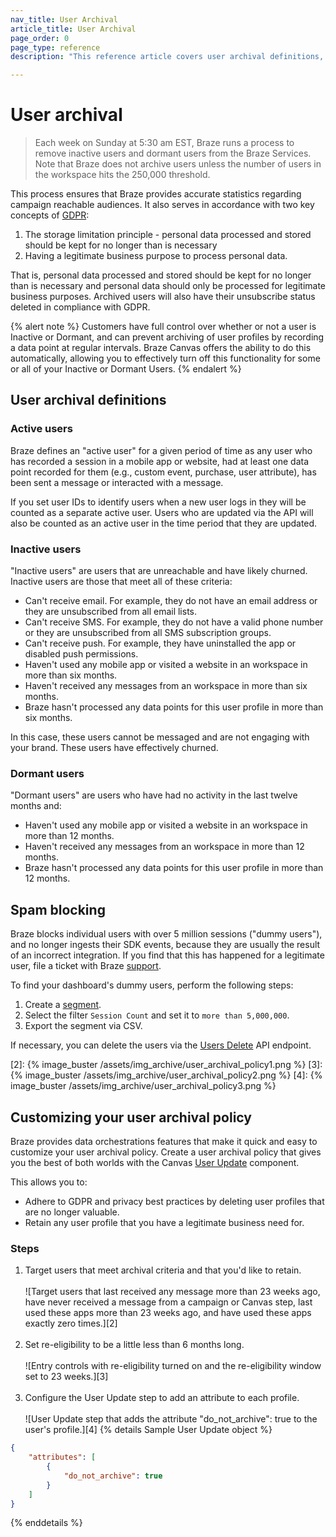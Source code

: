 ```yaml
---
nav_title: User Archival
article_title: User Archival
page_order: 0
page_type: reference
description: "This reference article covers user archival definitions, spam blocking, and how to customize your user archival policy."

---
```

# User archival

> Each week on Sunday at 5:30 am EST, Braze runs a process to remove inactive users and dormant users from the Braze Services. Note that Braze does not archive users unless the number of users in the workspace hits the 250,000 threshold. 

This process ensures that Braze provides accurate statistics regarding campaign reachable audiences. It also serves in accordance with two key concepts of [GDPR][1]:

1. The storage limitation principle - personal data processed and stored should be kept for no longer than is necessary
2. Having a legitimate business purpose to process personal data.

That is, personal data processed and stored should be kept for no longer than is necessary and personal data should only be processed for legitimate business purposes. Archived users will also have their unsubscribe status deleted in compliance with GDPR.

{% alert note %} Customers have full control over whether or not a user is Inactive or Dormant, and can prevent archiving of user profiles by recording a data point at regular intervals. Braze Canvas offers the ability to do this automatically, allowing you to effectively turn off this functionality for some or all of your Inactive or Dormant Users. {% endalert %}

## User archival definitions

### Active users

Braze defines an "active user" for a given period of time as any user who has recorded a session in a mobile app or website, had at least one data point recorded for them (e.g., custom event, purchase, user attribute), has been sent a message or interacted with a message.

If you set user IDs to identify users when a new user logs in they will be counted as a separate active user. Users who are updated via the API will also be counted as an active user in the time period that they are updated.

### Inactive users

"Inactive users" are users that are unreachable and have likely churned. Inactive users are those that meet all of these criteria:

- Can't receive email. For example, they do not have an email address or they are unsubscribed from all email lists.
- Can't receive SMS. For example, they do not have a valid phone number or they are unsubscribed from all SMS subscription groups.
- Can't receive push. For example, they have uninstalled the app or disabled push permissions.
- Haven't used any mobile app or visited a website in an workspace in more than six months.
- Haven't received any messages from an workspace in more than six months.
- Braze hasn't processed any data points for this user profile in more than six months.

In this case, these users cannot be messaged and are not engaging with your brand. These users have effectively churned.

### Dormant users

"Dormant users" are users who have had no activity in the last twelve months and:

- Haven't used any mobile app or visited a website in an workspace in more than 12 months.
- Haven't received any messages from an workspace in more than 12 months.
- Braze hasn't processed any data points for this user profile in more than 12 months.

## Spam blocking

Braze blocks individual users with over 5 million sessions ("dummy users"), and no longer ingests their SDK events, because they are usually the result of an incorrect integration. If you find that this has happened for a legitimate user, file a ticket with Braze [support]({{site.baseurl}}/braze_support/).

To find your dashboard's dummy users, perform the following steps:

1. Create a [segment]({{site.baseurl}}/user_guide/engagement_tools/segments/creating_a_segment/).
2. Select the filter `Session Count` and set it to `more than 5,000,000`.
3. Export the segment via CSV.

If necessary, you can delete the users via the [Users Delete]({{site.baseurl}}/api/endpoints/user_data/post_user_delete/) API endpoint.

[1]: {{site.baseurl}}/dp-technical-assistance/#the-right-to-erasure
[2]: {% image_buster /assets/img_archive/user_archival_policy1.png %}
[3]: {% image_buster /assets/img_archive/user_archival_policy2.png %}
[4]: {% image_buster /assets/img_archive/user_archival_policy3.png %}

## Customizing your user archival policy

Braze provides data orchestrations features that make it quick and easy to customize your user archival policy. Create a user archival policy that gives you the best of both worlds with the Canvas [User Update]({{site.baseurl}}/user_update/) component.

This allows you to:

- Adhere to GDPR and privacy best practices by deleting user profiles that are no longer valuable.
- Retain any user profile that you have a legitimate business need for.

### Steps

1. Target users that meet archival criteria and that you'd like to retain.<br><br>
      ![Target users that last received any message more than 23 weeks ago, have never received a message from a campaign or Canvas step, last used these apps more than 23 weeks ago, and have used these apps exactly zero times.][2]<br><br>
2. Set re-eligibility to be a little less than 6 months long.<br><br>
      ![Entry controls with re-eligibility turned on and the re-eligibility window set to 23 weeks.][3]<br><br>
3. Configure the User Update step to add an attribute to each profile.<br><br>
      ![User Update step that adds the attribute "do_not_archive": true to the user's profile.][4]
{% details Sample User Update object %}
```json
{
    "attributes": [ 
        {
            "do_not_archive": true
        }
    ]
}
```
{% enddetails %}
